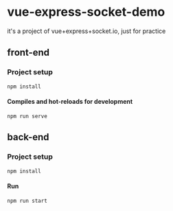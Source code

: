# vue-express-socket-demo
it's a project of vue+express+socket.io, just for practice


## front-end

### Project setup
```
npm install
```

#### Compiles and hot-reloads for development
```
npm run serve
```


## back-end

### Project setup
```
npm install
```

#### Run 
```
npm run start
```
